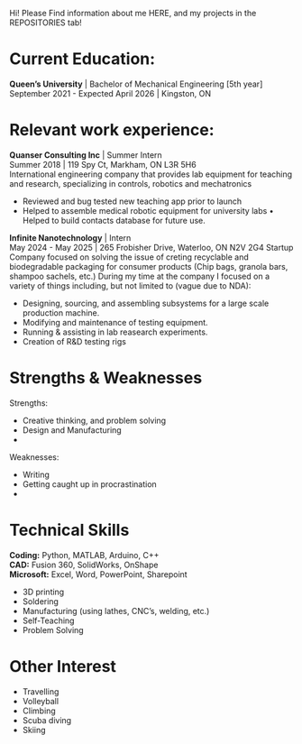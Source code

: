 Hi! Please Find information about me HERE, and my projects in the REPOSITORIES tab!


# Current Education: 
**Queen’s University** | Bachelor of Mechanical Engineering [5th year]  
September 2021 - Expected April 2026 | Kingston, ON  
  
  
  
  

# Relevant work experience:
**Quanser Consulting Inc** | Summer Intern  
Summer 2018 | 119 Spy Ct, Markham, ON L3R 5H6  
International engineering company that provides lab equipment for teaching and
research, specializing in controls, robotics and mechatronics
- Reviewed and bug tested new teaching app prior to launch
- Helped to assemble medical robotic equipment for university labs • Helped to
build contacts database for future use.



  
  
**Infinite Nanotechnology** | Intern  
May 2024 - May 2025 | 265 Frobisher Drive, Waterloo, ON N2V 2G4
Startup Company focused on solving the issue of creting recyclable and biodegradable packaging for consumer products (Chip bags, granola bars, shampoo sachels, etc.)
During my time at the company I focused on a variety of things including, but not limited to (vague due to NDA):
- Designing, sourcing, and assembling subsystems for a large scale production machine.
- Modifying and maintenance of testing equipment.
- Running & assisting in lab reasearch experiments.
- Creation of R&D testing rigs



# Strengths & Weaknesses
Strengths:
 - Creative thinking, and problem solving
 - Design and Manufacturing
 - 

Weaknesses: 
 - Writing
 - Getting caught up in procrastination
 - 

# Technical Skills

**Coding:** Python, MATLAB,
Arduino, C++  
**CAD:** Fusion 360, SolidWorks, OnShape  
**Microsoft:** Excel, Word,
PowerPoint, Sharepoint  

- 3D printing
- Soldering
- Manufacturing (using lathes,
CNC’s, welding, etc.)
- Self-Teaching
- Problem Solving

# Other Interest
- Travelling  
- Volleyball  
- Climbing  
- Scuba diving  
- Skiing  

